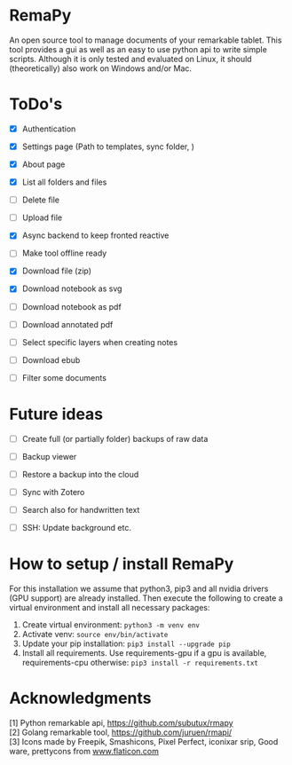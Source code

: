# RemaPy

An open source tool to manage documents of your remarkable tablet.
This tool provides a gui as well as an easy to use python api to write 
simple scripts. Although it is only tested and evaluated on Linux, 
it should (theoretically) also work on Windows and/or Mac.

# ToDo's
 - [x] Authentication <br />
 - [x] Settings page (Path to templates, sync folder, ) <br />
 - [x] About page <br />
 - [x] List all folders and files <br />
 - [ ] Delete file <br />
 - [ ] Upload file <br />
 - [x] Async backend to keep fronted reactive <br />
 - [ ] Make tool offline ready <br />
 - [x] Download file (zip) <br />
 - [x] Download notebook as svg <br />
 - [ ] Download notebook as pdf <br />
 - [ ] Download annotated pdf <br />
 - [ ] Select specific layers when creating notes <br />
 - [ ] Download ebub <br />
 - [ ] Filter some documents <br />


# Future ideas
 - [ ] Create full (or partially folder) backups of raw data <br />
 - [ ] Backup viewer <br />
 - [ ] Restore a backup into the cloud <br /> 
 - [ ] Sync with Zotero <br />
 - [ ] Search also for handwritten text
 - [ ] SSH: Update background etc. <br />


# How to setup / install RemaPy
For this installation we assume that python3, pip3 and all nvidia drivers
(GPU support) are already installed. Then execute the following
to create a virtual environment and install all necessary packages:

1. Create virtual environment: ```python3 -m venv env```
2. Activate venv: ```source env/bin/activate```
3. Update your pip installation: ```pip3 install --upgrade pip```
4. Install all requirements. Use requirements-gpu if a gpu is available, requirements-cpu otherwise: ```pip3 install -r requirements.txt```


# Acknowledgments
[1] Python remarkable api, https://github.com/subutux/rmapy <br />
[2] Golang remarkable tool, https://github.com/juruen/rmapi/ <br />
[3] Icons made by Freepik, Smashicons, Pixel Perfect, iconixar  srip, Good ware, prettycons from www.flaticon.com <br />